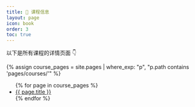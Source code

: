 ```yaml
---
title: 📘 课程信息
layout: page
icon: book
order: 3
toc: true
---
```


以下是所有课程的详情页面 👇

{% assign course_pages = site.pages | where_exp: "p", "p.path contains 'pages/courses/'" %}
<ul>
  {% for page in course_pages %}
    <li><a href="{{ page.url | relative_url }}">{{ page.title }}</a></li>
  {% endfor %}
</ul>
